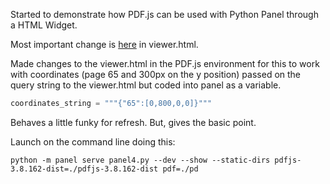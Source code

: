Started to demonstrate how PDF.js can be used with Python Panel through a HTML Widget.

Most important change is [here](https://github.com/petegordon/panel_pdfjs/blob/38444ef0104be517571be780026cffa513986fbd/pdfjs-3.8.162-dist/web/viewer.html#L37) in viewer.html.


Made changes to the viewer.html in the PDF.js environment for this to work with coordinates (page 65 and 300px on the y position) passed on the query string to the viewer.html but coded into panel as a variable.

```python
coordinates_string = """{"65":[0,800,0,0]}""" 
```

Behaves a little funky for refresh. But, gives the basic point.

Launch on the command line doing this:

```
python -m panel serve panel4.py --dev --show --static-dirs pdfjs-3.8.162-dist=./pdfjs-3.8.162-dist pdf=./pd
```
